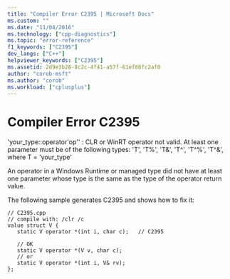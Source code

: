```yaml
---
title: "Compiler Error C2395 | Microsoft Docs"
ms.custom: ""
ms.date: "11/04/2016"
ms.technology: ["cpp-diagnostics"]
ms.topic: "error-reference"
f1_keywords: ["C2395"]
dev_langs: ["C++"]
helpviewer_keywords: ["C2395"]
ms.assetid: 2d9e3b28-8c2c-4f41-a57f-61ef88fc2af0
author: "corob-msft"
ms.author: "corob"
ms.workload: ["cplusplus"]
---
```

# Compiler Error C2395
'your_type::operator'op'' : CLR or WinRT operator not valid. At least one parameter must be of the following types: 'T', 'T%', 'T&', 'T^', 'T^%', 'T^&', where T = 'your_type'  
  
 An operator in a Windows Runtime or managed type did not have at least one parameter whose type is the same as the type of the operator return value.  
  
 The following sample generates C2395 and shows how to fix it:  
  
```  
// C2395.cpp  
// compile with: /clr /c  
value struct V {  
   static V operator *(int i, char c);   // C2395  
  
   // OK  
   static V operator *(V v, char c);  
   // or  
   static V operator *(int i, V& rv);  
};  
```